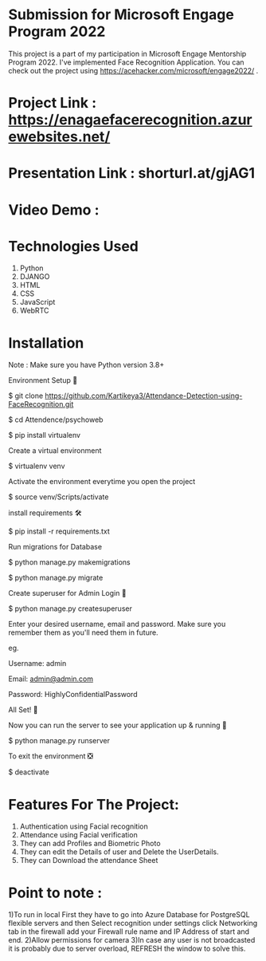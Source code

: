 # Submission for Microsoft Engage Program 2022

This project is a part of my participation in Microsoft Engage Mentorship Program 2022. I've implemented Face Recognition Application. You can check out the project using https://acehacker.com/microsoft/engage2022/ .

# Project Link : https://enagaefacerecognition.azurewebsites.net/

# Presentation Link : shorturl.at/gjAG1

# Video Demo : 

# Technologies Used 

1) Python
2) DJANGO
3) HTML
4) CSS
5) JavaScript
6) WebRTC

# Installation

Note : Make sure you have Python version 3.8+

Environment Setup 🚀

$ git clone https://github.com/Kartikeya3/Attendance-Detection-using-FaceRecognition.git

$ cd Attendence/psychoweb

$ pip install virtualenv

Create a virtual environment

$ virtualenv venv

Activate the environment everytime you open the project

$ source venv/Scripts/activate

install requirements 🛠

$ pip install -r requirements.txt

Run migrations for Database

$ python manage.py makemigrations

$ python manage.py migrate

Create superuser for Admin Login 🔐

$ python manage.py createsuperuser

Enter your desired username, email and password. Make sure you remember them as you'll need them in future.

eg.

Username: admin

Email: admin@admin.com

Password: HighlyConfidentialPassword

All Set! 🤩

Now you can run the server to see your application up & running 🚀

$ python manage.py runserver

To exit the environment ❎

$ deactivate

# Features For The Project:
1) Authentication using Facial recognition
2) Attendance using Facial verification
3) They can add Profiles and Biometric Photo
4) They can edit the Details of user and Delete the UserDetails. 
5) They can Download the attendance Sheet

# Point to note :
1)To run in local First they have to go into Azure Database for PostgreSQL flexible servers and then Select recognition under settings click Networking tab in the firewall add your Firewall rule name and IP Address of start and end. 
2)Allow permissions for camera
3)In case any user is not broadcasted it is probably due to server overload, REFRESH the window to solve this.
